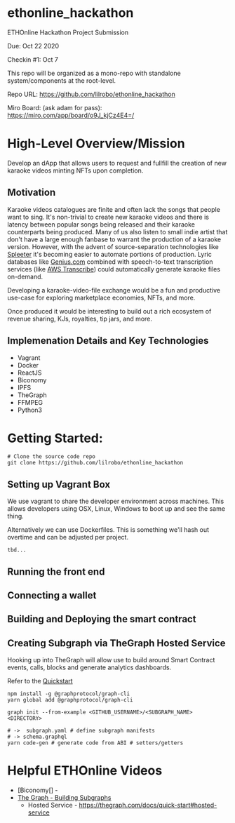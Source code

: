 # ethonline_hackathon
ETHOnline Hackathon Project Submission

Due: Oct 22 2020

Checkin #1: Oct 7

This repo will be organized as a mono-repo with standalone system/components at the root-level.

Repo URL: https://github.com/lilrobo/ethonline_hackathon

Miro Board: (ask adam for pass): https://miro.com/app/board/o9J_kjCz4E4=/

# High-Level Overview/Mission

Develop an dApp that allows users to request and fullfill the creation of new karaoke videos minting NFTs upon completion.

## Motivation

Karaoke videos catalogues are finite and often lack the songs that people want to sing. It's non-trivial to create new karaoke videos and there is latency between popular songs being released and their karaoke counterparts being produced. Many of us also listen to small indie artist that don't have a large enough fanbase to warrant the production of a karaoke version. However, with the advent of source-separation technologies like [Spleeter](https://deezer.io/releasing-spleeter-deezer-r-d-source-separation-engine-2b88985e797e?gi=de7675a0a6bd) it's becoming easier to automate portions of production. Lyric databases like [Genius.com](https://genius.com/) combined with speech-to-text transcription services (like [AWS Transcribe](https://aws.amazon.com/transcribe/)) could automatically generate karaoke files on-demand.

Developing a karaoke-video-file exchange would be a fun and productive use-case for exploring marketplace economies, NFTs, and more.

Once produced it would be interesting to build out a rich ecosystem of revenue sharing, KJs, royalties, tip jars, and more.


## Implemenation Details and Key Technologies

* Vagrant
* Docker
* ReactJS
* Biconomy
* IPFS
* TheGraph
* FFMPEG
* Python3




# Getting Started:

```shell
# Clone the source code repo
git clone https://github.com/lilrobo/ethonline_hackathon

```

## Setting up Vagrant Box

We use vagrant to share the developer environment across machines. This allows developers using OSX, Linux, Windows to boot up and see the same thing.

Alternatively we can use Dockerfiles. This is something we'll hash out overtime and can be adjusted per project.

`tbd...`

## Running the front end

## Connecting a wallet

## Building and Deploying the smart contract

## Creating Subgraph via TheGraph Hosted Service

Hooking up into TheGraph will allow use to build around Smart Contract events, calls, blocks and generate analytics dashboards.

Refer to the [Quickstart](https://thegraph.com/docs/quick-start#hosted-service)

```shell
npm install -g @graphprotocol/graph-cli
yarn global add @graphprotocol/graph-cli

graph init --from-example <GITHUB_USERNAME>/<SUBGRAPH_NAME> <DIRECTORY>

# ->  subgraph.yaml # define subgraph manifests
# -> schema.graphql
yarn code-gen # generate code from ABI # setters/getters
```


# Helpful ETHOnline Videos
* [Biconomy[] -
* [The Graph - Building Subgraphs](https://www.youtube.com/watch?v=coa0Vw47qNc&feature=youtu.be)
  * Hosted Service - https://thegraph.com/docs/quick-start#hosted-service
